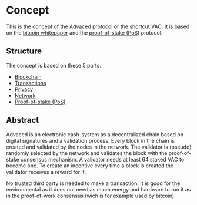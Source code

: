# Concept
This is the concept of the Advaced protocol or the shortcut VAC.
It is based on the [bitcoin whitepaper](https://bitcoin.org/bitcoin.pdf) and the [proof-of-stake (PoS)](https://en.wikipedia.org/wiki/Proof_of_stake) protocol.

## Structure
The concept is based on these 5 parts:

- [Blockchain](./blockchain.md)
- [Transactions](./transactions.md)
- [Privacy](./privacy.md)
- [Network](./network.md)
- [Proof-of-stake (PoS)](./proof-of-stake.md)

## Abstract
Advaced is an electronic cash-system as a decentralized chain based on digital signatures and a validation process.
Every block in the chain is created and validated by the nodes in the network. 
The validator is (pseudo) randomly selected by the network and validates the block with the proof-of-stake consensus mechanism. 
A validator needs at least 64 staked VAC to become one.
To create an incentive every time a block is created the validator receives a reward for it.

No trusted third party is needed to make a transaction.
It is good for the environmental as it does not need as much energy and hardware to run it as in the proof-of-work consensus (wich is for example used by bitcoin).

